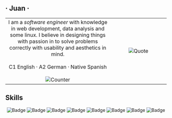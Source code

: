 ## · Juan ·

<table align="center">
  <tr>
    <td align="center" width="65%">
      I am a <i>software engineer</i> with knowledge in web development, data analysis and some linux. I believe in designing things with passion in to solve problems correctly with usability and aesthetics in mind. 
      <br /><br />
      C1 English · A2 German · Native Spanish
      <br /><br />
      <img alt="Counter" src="https://profile-counter.glitch.me/JuanBaut/count.svg" />
    </td>
    <td align="center" width="35%">
      <img alt="Quote" src="https://quotes-github-readme.vercel.app/api?type=vertical" />
    </td>
  </tr>
</table>

## Skills

<div align="center">
  <img alt="Badge" src="https://img.shields.io/badge/bash-4EAA25?style=for-the-badge&logo=gnu%20bash&logoColor=white" />
  <img alt="Badge" src="https://img.shields.io/badge/react-F72585?style=for-the-badge&logo=react&logoColor=white" />
  <img alt="Badge" src="https://img.shields.io/badge/node.js-B5179E?style=for-the-badge&logo=node.js&logoColor=white" />
  <img alt="Badge" src="https://img.shields.io/badge/python-7209B7?style=for-the-badge&logo=python&logoColor=white" />
  <img alt="Badge" src="https://img.shields.io/badge/sql-560BAD?style=for-the-badge&logo=postgresql&logoColor=white" />
  <img alt="Badge" src="https://img.shields.io/badge/TypeScript-480CA8?style=for-the-badge&logo=typescript&logoColor=white" />
  <img alt="Badge" src="https://img.shields.io/badge/css-3F37C9?style=for-the-badge&logo=css3&logoColor=white" />
  <img alt="Badge" src="https://img.shields.io/badge/html-4361EE?style=for-the-badge&logo=html5&logoColor=white" />
</div>
